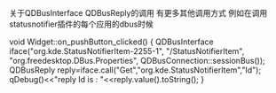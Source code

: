 关于QDBusInterface QDBusReply的调用
有更多其他调用方式
例如在调用statusnotifier插件的每个应用的dbus时候

void Widget::on_pushButton_clicked()
{
    QDBusInterface iface("org.kde.StatusNotifierItem-2255-1",
                          "/StatusNotifierItem",
                          "org.freedesktop.DBus.Properties",
                         QDBusConnection::sessionBus());
    QDBusReply<QVariant> reply=iface.call("Get","org.kde.StatusNotifierItem","Id");
    qDebug()<<"reply  Id   is      :   "<<reply.value().toString();
}

